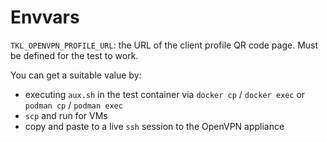 # Envvars

`TKL_OPENVPN_PROFILE_URL`: the URL of the client profile QR code page. Must be defined for the test to work.

You can get a suitable value by:
- executing `aux.sh` in the test container via `docker cp` / `docker exec` or `podman cp` / `podman exec`
- `scp` and run for VMs
- copy and paste to a live `ssh` session to the OpenVPN appliance
